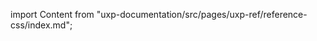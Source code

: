 
import Content from "uxp-documentation/src/pages/uxp-ref/reference-css/index.md";

<Content query="product=photoshop"/>
